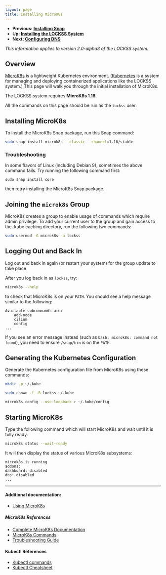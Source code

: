 ```yaml
---
layout: page
title: Installing MicroK8s
---
```


*   **Previous: [Installing Snap](snap)**
*   **Up: [Installing the LOCKSS System](.)**
*   **Next: [Configuring DNS](dns)**

*This information applies to version 2.0-alpha3 of the LOCKSS system.*

## Overview

[MicroK8s](https://microk8s.io/) is a lightweight Kubernetes environment. ([Kubernetes](https://kubernetes.io/) is a system for managing and deploying containerized applications like the LOCKSS system.) This page will walk you through the initial installation of MicroK8s.

The LOCKSS system requires **MicroK8s 1.18**.

All the commands on this page should be run as the `lockss` user.

## Installing MicroK8s

To install the MicroK8s Snap package, run this Snap command:

```bash
sudo snap install microk8s --classic --channel=1.18/stable
```

### Troubleshooting

In some flavors of Linux (including Debian 9), sometimes the above command fails. Try running the following command first:

```
sudo snap install core
```

then retry installing the MicroK8s Snap package.

## Joining the `microk8s` Group

MicroK8s creates a group to enable usage of commands which require admin privilege. To add your current user to the group and gain access to the .kube caching directory, run the following two commands:

```bash
sudo usermod -G microk8s -a lockss
```

## Logging Out and Back In

Log out and back in again (or restart your system) for the group update to take place.

After you log back in as `lockss`, try:

```bash
microk8s --help
```

to check that MicroK8s is on your `PATH`. You should see a help message similar to the following:

```text
Available subcommands are:
	add-node
	cilium
	config
...
```

If you see an error message instead (such as `bash: microk8s: command not found`), you need to ensure `/snap/bin` is on the `PATH`.

## Generating the Kubernetes Configuration

Generate the Kubernetes configuration file from MicroK8s using these commands:

```bash
mkdir -p ~/.kube

sudo chown -f -R lockss ~/.kube

microk8s config --use-loopback > ~/.kube/config
```

## Starting MicroK8s

Type the following command which will start MicroK8s and wait until it is fully ready.

```bash
microk8s status --wait-ready
```

It will then display the status of various MicroK8s subsystems:

```text
microk8s is running
addons:
dashboard: disabled
dns: disabled
...
```

----

#### Additional documentation:

*   [Using MicroK8s](../appendix/using-microk8s)

##### MicroK8s References

*   [Complete MicroK8s Documentation](https://microk8s.io/docs)
*   [MicroK8s Commands](https://microk8s.io/docs/commands) 
*   [Troubleshooting Guide](https://microk8s.io/docs/troubleshooting)

#### Kubectl References

*   [Kubectl commands](https://kubernetes.io/docs/reference/generated/kubectl/kubectl-commands)
*   [Kubectl Cheatsheet](https://kubernetes.io/docs/reference/kubectl/cheatsheet/)
